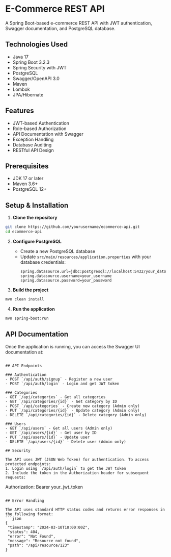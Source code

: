 # E-Commerce REST API

A Spring Boot-based e-commerce REST API with JWT authentication, Swagger documentation, and PostgreSQL database.

## Technologies Used

- Java 17
- Spring Boot 3.2.3
- Spring Security with JWT
- PostgreSQL
- Swagger/OpenAPI 3.0
- Maven
- Lombok
- JPA/Hibernate

## Features

- JWT-based Authentication
- Role-based Authorization
- API Documentation with Swagger
- Exception Handling
- Database Auditing
- RESTful API Design

## Prerequisites

- JDK 17 or later
- Maven 3.6+
- PostgreSQL 12+

## Setup & Installation

1. **Clone the repository**
```bash
git clone https://github.com/yourusername/ecommerce-api.git
cd ecommerce-api
```

2. **Configure PostgreSQL**
   - Create a new PostgreSQL database
   - Update `src/main/resources/application.properties` with your database credentials:
     ```properties
     spring.datasource.url=jdbc:postgresql://localhost:5432/your_database_name
     spring.datasource.username=your_username
     spring.datasource.password=your_password
     ```

3. **Build the project**
```bash
mvn clean install
```

4. **Run the application**
```bash
mvn spring-boot:run
```

## API Documentation

Once the application is running, you can access the Swagger UI documentation at:
```

## API Endpoints

### Authentication
- POST `/api/auth/signup` - Register a new user
- POST `/api/auth/login` - Login and get JWT token

### Categories
- GET `/api/categories` - Get all categories
- GET `/api/categories/{id}` - Get category by ID
- POST `/api/categories` - Create new category (Admin only)
- PUT `/api/categories/{id}` - Update category (Admin only)
- DELETE `/api/categories/{id}` - Delete category (Admin only)

### Users
- GET `/api/users` - Get all users (Admin only)
- GET `/api/users/{id}` - Get user by ID
- PUT `/api/users/{id}` - Update user
- DELETE `/api/users/{id}` - Delete user (Admin only)

## Security

The API uses JWT (JSON Web Token) for authentication. To access protected endpoints:
1. Login using `/api/auth/login` to get the JWT token
2. Include the token in the Authorization header for subsequent requests:
   ```
   Authorization: Bearer your_jwt_token
   ```

## Error Handling

The API uses standard HTTP status codes and returns error responses in the following format:
```json
{
    "timestamp": "2024-03-10T10:00:00Z",
    "status": 404,
    "error": "Not Found",
    "message": "Resource not found",
    "path": "/api/resource/123"
}
```

